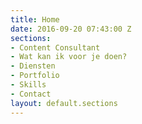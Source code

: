 ```yaml
---
title: Home
date: 2016-09-20 07:43:00 Z
sections:
- Content Consultant
- Wat kan ik voor je doen?
- Diensten
- Portfolio
- Skills
- Contact
layout: default.sections
---
```


